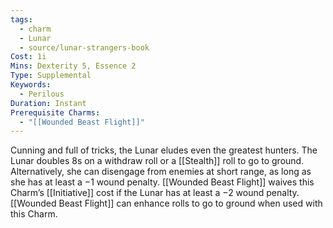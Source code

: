 ```yaml
---
tags:
  - charm
  - Lunar
  - source/lunar-strangers-book
Cost: 1i
Mins: Dexterity 5, Essence 2
Type: Supplemental
Keywords:
  - Perilous
Duration: Instant
Prerequisite Charms:
  - "[[Wounded Beast Flight]]"
---
```

Cunning and full of tricks, the Lunar eludes even the greatest hunters.
The Lunar doubles 8s on a withdraw roll or a [[Stealth]] roll to go to ground. Alternatively, she can disengage from enemies at short range, as long as she has at least a −1 wound penalty.
[[Wounded Beast Flight]] waives this Charm’s [[Initiative]] cost if the Lunar has at least a −2 wound penalty.
[[Wounded Beast Flight]] can enhance rolls to go to ground when used with this Charm.